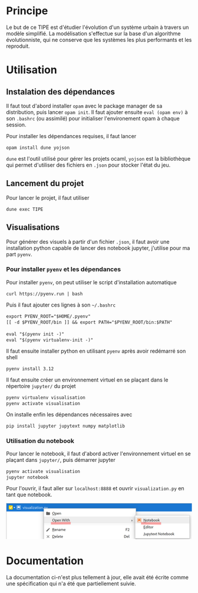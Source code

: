 # Principe

Le but de ce TIPE est d'étudier l'évolution d'un système urbain à travers un modèle simplifié. La modélisation s'effectue sur la base d'un algorithme évolutionniste, qui ne conserve que les systèmes les plus performants et les reproduit.

# Utilisation

## Instalation des dépendances

Il faut tout d'abord installer `opam` avec le package manager de sa distribution, puis lancer `opam init`. Il faut ajouter ensuite `eval (opam env)` à son `.bashrc` (ou assimilé) pour initialiser l'environement opam à chaque session.

Pour installer les dépendances requises, il faut lancer

```
opam install dune yojson
```

`dune` est l'outil utilisé pour gérer les projets ocaml, `yojson` est la bibliothèque qui permet d'utiliser des fichiers en `.json` pour stocker l'état du jeu.

## Lancement du projet

Pour lancer le projet, il faut utiliser

```
dune exec TIPE
```

## Visualisations

Pour générer des visuels à partir d'un fichier `.json`, il faut avoir une installation python capable de lancer des notebook jupyter, j'utilise pour ma part `pyenv`.

### Pour installer `pyenv` et les dépendances

Pour installer `pyenv`, on peut utiliser le script d'installation automatique

```
curl https://pyenv.run | bash
```

Puis il faut ajouter ces lignes à son `~/.bashrc`

```
export PYENV_ROOT="$HOME/.pyenv"
[[ -d $PYENV_ROOT/bin ]] && export PATH="$PYENV_ROOT/bin:$PATH"

eval "$(pyenv init -)"
eval "$(pyenv virtualenv-init -)"
```

Il faut ensuite installer python en utilisant `pyenv` après avoir redémarré son shell

```
pyenv install 3.12
```

Il faut ensuite créer un environnement virtuel en se plaçant dans le répertoire `jupyter/` du projet

```
pyenv virtualenv visualisation
pyenv activate visualisation
```

On installe enfin les dépendances nécessaires avec

```
pip install jupyter jupytext numpy matplotlib
```

### Utilisation du notebook

Pour lancer le notebook, il faut d'abord activer l'environnement virtuel en se plaçant dans `jupyter/`, puis démarrer jupyter
```
pyenv activate visualisation
jupyter notebook
```

Pour l'ouvrir, il faut aller sur `localhost:8888` et ouvrir `visualization.py` en tant que notebook.

![Screenshot pour ouvrir le notebook](./images/open_with_notebook.png)

# Documentation

La documentation ci-n'est plus tellement à jour, elle avait été écrite comme une spécification qui n'a été que partiellement suivie. 


